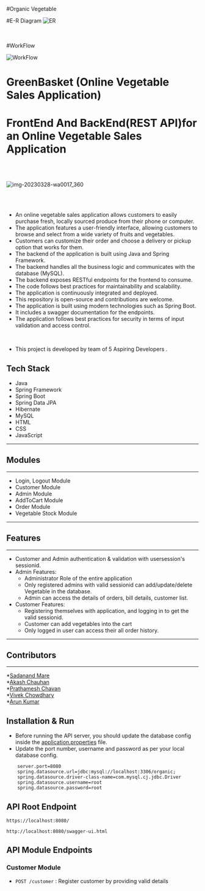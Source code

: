 #Organic Vegetable

#E-R Diagram
![ER](https://user-images.githubusercontent.com/105914736/229365750-e2f68b2d-fc3a-464f-ae5d-e46fd0cad280.png)

<br>
<br>
#WorkFlow
<br>

![WorkFlow](https://user-images.githubusercontent.com/107461052/212683750-11c64541-9c01-4137-9e1f-539b31994b85.png)




# GreenBasket (Online Vegetable Sales Application)
# FrontEnd And BackEnd(REST API)for an Online Vegetable Sales Application
<br>
<br>

![img-20230328-wa0017_360](https://user-images.githubusercontent.com/113039160/229365892-1338489d-272d-4614-a4b6-0881daa4ed57.jpg)


<br>
<br>


- An online vegetable sales application allows customers to easily purchase fresh, locally sourced produce from their phone or computer.
- The application features a user-friendly interface, allowing customers to browse and select from a wide variety of fruits and vegetables.
- Customers can customize their order and choose a delivery or pickup option that works for them.
- The backend of the application is built using Java and Spring Framework.
- The backend handles all the business logic and communicates with the database (MySQL).
- The backend exposes RESTful endpoints for the frontend to consume.
- The code follows best practices for maintainability and scalability.
- The application is continuously integrated and deployed.
- This repository is open-source and contributions are welcome.
- The application is built using modern technologies such as Spring Boot.
- It includes a swagger documentation for the endpoints.
- The application follows best practices for security in terms of input validation and access control.

<br>

* This project is developed by team of 5 Aspiring Developers . 

## Tech Stack

* Java
* Spring Framework
* Spring Boot
* Spring Data JPA
* Hibernate
* MySQL
* HTML
* CSS
* JavaScript

------------------------------------------------------------------------------
## Modules
------------------------------------------------------------------------------
* Login, Logout Module
* Customer Module
* Admin Module
* AddToCart Module
* Order Module
* Vegetable Stock Module

---------------------------------------------------------------------------------
## Features

---------------------------------------------------------------------------------
* Customer and Admin authentication & validation with usersession's sessionid.
* Admin Features:
    * Administrator Role of the entire application
    * Only registered admins with valid sessionid can add/update/delete Vegetable in the database.
    * Admin can access the details of orders, bill details, customer list.
* Customer Features:
    * Registering themselves with application, and logging in to get the valid sessionid.
    * Customer can add vegetables into the cart
    * Only logged in user can access their all order history.

--------------------------------------------------------------------------------
## Contributors
--------------------------------------------------------------------------------
*<a href="https://github.com/Sadanand012">Sadanand Mare</a>
<br>
*<a href="https://github.com/Akash-376">Akash Chauhan</a>
<br>
*<a href="https://github.com/Patu18122000">Prathamesh Chavan</a>
<br>
*<a href="https://github.com/MrVivek30">Vivek Chowdhary</a>
<br>
*<a href="">Arun Kumar</a>


## Installation & Run

* Before running the API server, you should update the database config inside the [application.properties](GrennBasket\src\main\resources\application.properties) file. 
* Update the port number, username and password as per your local database config.

```
    server.port=8080
    spring.datasource.url=jdbc:mysql://localhost:3306/organic;
    spring.datasource.driver-class-name=com.mysql.cj.jdbc.Driver
    spring.datasource.username=root
    spring.datasource.password=root
```

## API Root Endpoint

`https://localhost:8080/`

`http://localhost:8080/swagger-ui.html`


## API Module Endpoints

### Customer Module


* `POST /customer` : Register customer by providing valid details
